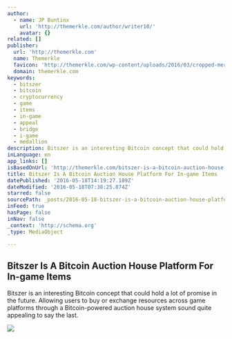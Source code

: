 ```yaml
---
author:
  - name: JP Buntinx
    url: 'http://themerkle.com/author/writer10/'
    avatar: {}
related: []
publisher:
  url: 'http://themerkle.com'
  name: Themerkle
  favicon: 'http://themerkle.com/wp-content/uploads/2016/03/cropped-merkle-white-1-192x192.png'
  domain: themerkle.com
keywords:
  - bitszer
  - bitcoin
  - cryptocurrency
  - game
  - items
  - in-game
  - appeal
  - bridge
  - i-game
  - medallion
description: Bitszer is an interesting Bitcoin concept that could hold a lot of promise in the future. Allowing users to buy or exchange resources across game platforms through a Bitcoin-powered auction house system sound quite appealing to say the last.
inLanguage: en
app_links: []
isBasedOnUrl: 'http://themerkle.com/bitszer-is-a-bitcoin-auction-house-platform-for-in-game-items/'
title: Bitszer Is A Bitcoin Auction House Platform For In-game Items
datePublished: '2016-05-18T14:19:27.189Z'
dateModified: '2016-05-18T07:38:25.874Z'
starred: false
sourcePath: _posts/2016-05-18-bitszer-is-a-bitcoin-auction-house-platform-for-in-game-item.md
inFeed: true
hasPage: false
inNav: false
_context: 'http://schema.org'
_type: MediaObject

---
```

<article style=""><h1>Bitszer Is A Bitcoin Auction House Platform For In-game Items</h1><p>Bitszer is an interesting Bitcoin concept that could hold a lot of promise in the future. Allowing users to buy or exchange resources across game platforms through a Bitcoin-powered auction house system sound quite appealing to say the last.</p><img src="http://themerkle.com/wp-content/uploads/2016/05/shutterstock_374226769.jpg" /></article>